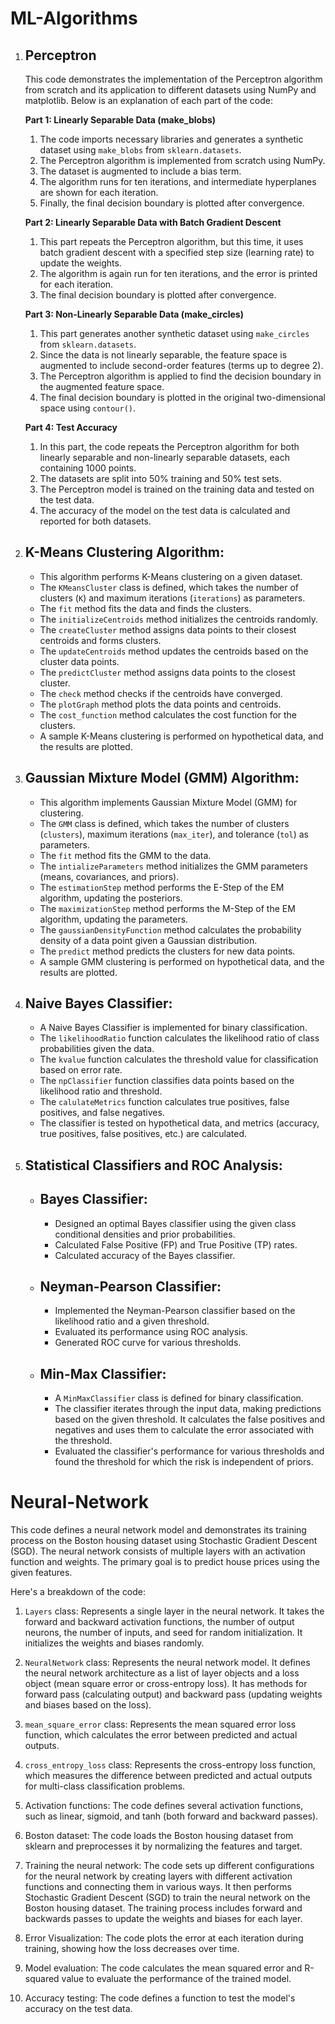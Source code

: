 # ML-Algorithms

1. ## Perceptron

   This code demonstrates the implementation of the Perceptron algorithm from scratch and its application to different datasets using NumPy and matplotlib. Below is an explanation of each part of the code:
   
   **Part 1: Linearly Separable Data (make_blobs)**
   
   1. The code imports necessary libraries and generates a synthetic dataset using `make_blobs` from `sklearn.datasets`.
   2. The Perceptron algorithm is implemented from scratch using NumPy.
   3. The dataset is augmented to include a bias term.
   4. The algorithm runs for ten iterations, and intermediate hyperplanes are shown for each iteration.
   5. Finally, the final decision boundary is plotted after convergence.
   
   **Part 2: Linearly Separable Data with Batch Gradient Descent**
   
   1. This part repeats the Perceptron algorithm, but this time, it uses batch gradient descent with a specified step size (learning rate) to update the weights.
   2. The algorithm is again run for ten iterations, and the error is printed for each iteration.
   3. The final decision boundary is plotted after convergence.
   
   **Part 3: Non-Linearly Separable Data (make_circles)**
   
   1. This part generates another synthetic dataset using `make_circles` from `sklearn.datasets`.
   2. Since the data is not linearly separable, the feature space is augmented to include second-order features (terms up to degree 2).
   3. The Perceptron algorithm is applied to find the decision boundary in the augmented feature space.
   4. The final decision boundary is plotted in the original two-dimensional space using `contour()`.
   
   **Part 4: Test Accuracy**
   
   1. In this part, the code repeats the Perceptron algorithm for both linearly separable and non-linearly separable datasets, each containing 1000 points.
   2. The datasets are split into 50% training and 50% test sets.
   3. The Perceptron model is trained on the training data and tested on the test data.
   4. The accuracy of the model on the test data is calculated and reported for both datasets.

2. ## K-Means Clustering Algorithm:
   - This algorithm performs K-Means clustering on a given dataset.
   - The `KMeansCluster` class is defined, which takes the number of clusters (`K`) and maximum iterations (`iterations`) as parameters.
   - The `fit` method fits the data and finds the clusters.
   - The `initializeCentroids` method initializes the centroids randomly.
   - The `createCluster` method assigns data points to their closest centroids and forms clusters.
   - The `updateCentroids` method updates the centroids based on the cluster data points.
   - The `predictCluster` method assigns data points to the closest cluster.
   - The `check` method checks if the centroids have converged.
   - The `plotGraph` method plots the data points and centroids.
   - The `cost_function` method calculates the cost function for the clusters.
   - A sample K-Means clustering is performed on hypothetical data, and the results are plotted.


3. ## Gaussian Mixture Model (GMM) Algorithm:
   - This algorithm implements Gaussian Mixture Model (GMM) for clustering.
   - The `GMM` class is defined, which takes the number of clusters (`clusters`), maximum iterations (`max_iter`), and tolerance (`tol`) as parameters.
   - The `fit` method fits the GMM to the data.
   - The `intializeParameters` method initializes the GMM parameters (means, covariances, and priors).
   - The `estimationStep` method performs the E-Step of the EM algorithm, updating the posteriors.
   - The `maximizationStep` method performs the M-Step of the EM algorithm, updating the parameters.
   - The `gaussianDensityFunction` method calculates the probability density of a data point given a Gaussian distribution.
   - The `predict` method predicts the clusters for new data points.
   - A sample GMM clustering is performed on hypothetical data, and the results are plotted.

4. ## Naive Bayes Classifier:
   - A Naive Bayes Classifier is implemented for binary classification.
   - The `likelihoodRatio` function calculates the likelihood ratio of class probabilities given the data.
   - The `kvalue` function calculates the threshold value for classification based on error rate.
   - The `npClassifier` function classifies data points based on the likelihood ratio and threshold.
   - The `calulateMetrics` function calculates true positives, false positives, and false negatives.
   - The classifier is tested on hypothetical data, and metrics (accuracy, true positives, false positives, etc.) are calculated.

5. ## Statistical Classifiers and ROC Analysis:
      
   - ## Bayes Classifier:

     - Designed an optimal Bayes classifier using the given class conditional densities and prior probabilities.
      - Calculated False Positive (FP) and True Positive (TP) rates.
      - Calculated accuracy of the Bayes classifier.
   - ## Neyman-Pearson Classifier:

     - Implemented the Neyman-Pearson classifier based on the likelihood ratio and a given threshold.
      - Evaluated its performance using ROC analysis.
      - Generated ROC curve for various thresholds.

      
   -  ## Min-Max Classifier:
         - A `MinMaxClassifier` class is defined for binary classification.
         - The classifier iterates through the input data, making predictions based on the given threshold. It calculates the false positives and negatives and uses them to calculate the error associated with the threshold.
         - Evaluated the classifier's performance for various thresholds and found the threshold for which the risk is independent of priors.



# Neural-Network

This code defines a neural network model and demonstrates its training process on the Boston housing dataset using Stochastic Gradient Descent (SGD). The neural network consists of multiple layers with an activation function and weights. The primary goal is to predict house prices using the given features.

Here's a breakdown of the code:

1. `Layers` class: Represents a single layer in the neural network. It takes the forward and backward activation functions, the number of output neurons, the number of inputs, and seed for random initialization. It initializes the weights and biases randomly.

2. `NeuralNetwork` class: Represents the neural network model. It defines the neural network architecture as a list of layer objects and a loss object (mean square error or cross-entropy loss). It has methods for forward pass (calculating output) and backward pass (updating weights and biases based on the loss).

3. `mean_square_error` class: Represents the mean squared error loss function, which calculates the error between predicted and actual outputs.

4. `cross_entropy_loss` class: Represents the cross-entropy loss function, which measures the difference between predicted and actual outputs for multi-class classification problems.

5. Activation functions: The code defines several activation functions, such as linear, sigmoid, and tanh (both forward and backward passes).

6. Boston dataset: The code loads the Boston housing dataset from sklearn and preprocesses it by normalizing the features and target.

7. Training the neural network: The code sets up different configurations for the neural network by creating layers with different activation functions and connecting them in various ways. It then performs Stochastic Gradient Descent (SGD) to train the neural network on the Boston housing dataset. The training process includes forward and backwards passes to update the weights and biases for each layer.

8. Error Visualization: The code plots the error at each iteration during training, showing how the loss decreases over time.

9. Model evaluation: The code calculates the mean squared error and R-squared value to evaluate the performance of the trained model.

10. Accuracy testing: The code defines a function to test the model's accuracy on the test data.




